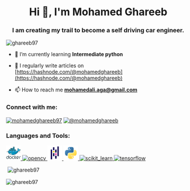 <h1 align="center">Hi 👋, I'm Mohamed Ghareeb</h1>
<h3 align="center">I am creating my trail to become a self driving car engineer.</h3>

<p align="left"> <img src="https://komarev.com/ghpvc/?username=ghareeb97&label=Profile%20views&color=0e75b6&style=flat" alt="ghareeb97" /> </p>

- 🌱 I’m currently learning **Intermediate python**

- 📝 I regularly write articles on [https://hashnode.com/@mohamedghareeb](https://hashnode.com/@mohamedghareeb)

- 📫 How to reach me **mohamedali.aga@gmail.com**

<h3 align="left">Connect with me:</h3>
<p align="left">
<a href="https://linkedin.com/in/mohamedghareeb97" target="blank"><img align="center" src="https://raw.githubusercontent.com/rahuldkjain/github-profile-readme-generator/master/src/images/icons/Social/linked-in-alt.svg" alt="mohamedghareeb97" height="30" width="40" /></a>
<a href="https://hashnode.com/@mohamedghareeb" target="blank"><img align="center" src="https://raw.githubusercontent.com/rahuldkjain/github-profile-readme-generator/master/src/images/icons/Social/hashnode.svg" alt="@mohamedghareeb" height="30" width="40" /></a>
</p>

<h3 align="left">Languages and Tools:</h3>
<p align="left"> <a href="https://www.docker.com/" target="_blank" rel="noreferrer"> <img src="https://raw.githubusercontent.com/devicons/devicon/master/icons/docker/docker-original-wordmark.svg" alt="docker" width="40" height="40"/> </a> <a href="https://opencv.org/" target="_blank" rel="noreferrer"> <img src="https://www.vectorlogo.zone/logos/opencv/opencv-icon.svg" alt="opencv" width="40" height="40"/> </a> <a href="https://pandas.pydata.org/" target="_blank" rel="noreferrer"> <img src="https://raw.githubusercontent.com/devicons/devicon/2ae2a900d2f041da66e950e4d48052658d850630/icons/pandas/pandas-original.svg" alt="pandas" width="40" height="40"/> </a> <a href="https://www.python.org" target="_blank" rel="noreferrer"> <img src="https://raw.githubusercontent.com/devicons/devicon/master/icons/python/python-original.svg" alt="python" width="40" height="40"/> </a> <a href="https://scikit-learn.org/" target="_blank" rel="noreferrer"> <img src="https://upload.wikimedia.org/wikipedia/commons/0/05/Scikit_learn_logo_small.svg" alt="scikit_learn" width="40" height="40"/> </a> <a href="https://www.tensorflow.org" target="_blank" rel="noreferrer"> <img src="https://www.vectorlogo.zone/logos/tensorflow/tensorflow-icon.svg" alt="tensorflow" width="40" height="40"/> </a> </p>

<p>&nbsp;<img align="center" src="https://github-readme-stats.vercel.app/api?username=ghareeb97&show_icons=true&locale=en" alt="ghareeb97" /></p>

<p><img align="center" src="https://github-readme-streak-stats.herokuapp.com/?user=ghareeb97&" alt="ghareeb97" /></p>
